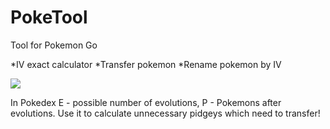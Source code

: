 # PokeTool
Tool for Pokemon Go

*IV exact calculator
*Transfer pokemon
*Rename pokemon by IV

![](https://i.imgur.com/PBZgkJK.png)

In Pokedex E - possible number of evolutions, P - Pokemons after evolutions. Use it to calculate unnecessary pidgeys which need to transfer!
